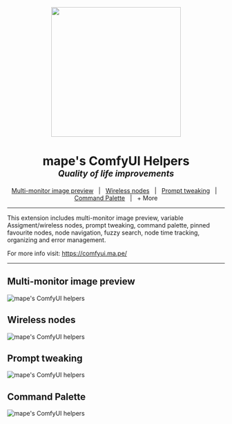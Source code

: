 <img src="https://comfyui.ma.pe/logo.svg" style="width: 300px;display:block;margin:0 auto;aspect-ratio: 273/150;"/>

<h1 align="center">
    mape's ComfyUI Helpers
    <br>
    <sub><sup><i>Quality of life improvements</i></sup></sub>
</h1>
<p align="center">
    <a href="#multi-monitor-image-preview">Multi-monitor image preview</a> &nbsp; | &nbsp; <a href="#wireless-nodes">Wireless nodes</a>  &nbsp; | &nbsp; <a href="#prompt-tweaking">Prompt tweaking</a>  &nbsp; | &nbsp; <a href="#command-palette">Command Palette</a>  &nbsp; | &nbsp; + More
</p>
<hr />

This extension includes multi-monitor image preview, variable Assigment/wireless nodes, prompt tweaking, command palette, pinned favourite nodes, node navigation, fuzzy search, node time tracking, organizing and error management.

For more info visit: https://comfyui.ma.pe/

<hr />

## Multi-monitor image preview
![mape's ComfyUI helpers](https://comfyui.ma.pe/readme/imagepreview.png?)

## Wireless nodes
![mape's ComfyUI helpers](https://comfyui.ma.pe/readme/wireless.png?)

## Prompt tweaking
![mape's ComfyUI helpers](https://comfyui.ma.pe/readme/prompt.png?)

## Command Palette
![mape's ComfyUI helpers](https://comfyui.ma.pe/readme/command.png?)
